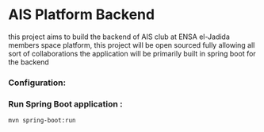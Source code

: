 # AIS Platform Backend

this project aims to build the backend of AIS club at ENSA el-Jadida members space 
platform, this project will be open sourced fully allowing all sort of collaborations
the application will be primarily built in spring boot for the backend

### Configuration:


### Run Spring Boot application :

```
mvn spring-boot:run
```
